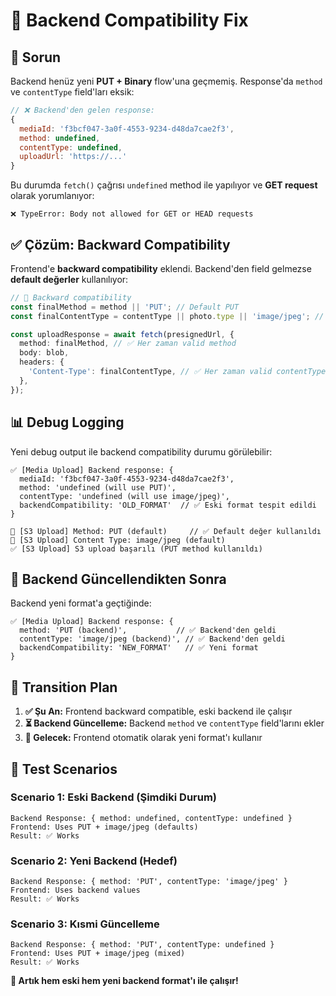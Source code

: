 # 🔧 Backend Compatibility Fix

## 🚨 **Sorun**

Backend henüz yeni **PUT + Binary** flow'una geçmemiş. Response'da `method` ve `contentType` field'ları eksik:

```javascript
// ❌ Backend'den gelen response:
{
  mediaId: 'f3bcf047-3a0f-4553-9234-d48da7cae2f3',
  method: undefined,
  contentType: undefined,
  uploadUrl: 'https://...'
}
```

Bu durumda `fetch()` çağrısı `undefined` method ile yapılıyor ve **GET request** olarak yorumlanıyor:

```
❌ TypeError: Body not allowed for GET or HEAD requests
```

## ✅ **Çözüm: Backward Compatibility**

Frontend'e **backward compatibility** eklendi. Backend'den field gelmezse **default değerler** kullanılıyor:

```typescript
// 🔧 Backward compatibility
const finalMethod = method || 'PUT'; // Default PUT
const finalContentType = contentType || photo.type || 'image/jpeg'; // Default

const uploadResponse = await fetch(presignedUrl, {
  method: finalMethod, // ✅ Her zaman valid method
  body: blob,
  headers: {
    'Content-Type': finalContentType, // ✅ Her zaman valid contentType
  },
});
```

## 📊 **Debug Logging**

Yeni debug output ile backend compatibility durumu görülebilir:

```
✅ [Media Upload] Backend response: {
  mediaId: 'f3bcf047-3a0f-4553-9234-d48da7cae2f3',
  method: 'undefined (will use PUT)',
  contentType: 'undefined (will use image/jpeg)',
  backendCompatibility: 'OLD_FORMAT'  // ✅ Eski format tespit edildi
}

📡 [S3 Upload] Method: PUT (default)     // ✅ Default değer kullanıldı
📡 [S3 Upload] Content Type: image/jpeg (default)
✅ [S3 Upload] S3 upload başarılı (PUT method kullanıldı)
```

## 🎯 **Backend Güncellendikten Sonra**

Backend yeni format'a geçtiğinde:

```
✅ [Media Upload] Backend response: {
  method: 'PUT (backend)',           // ✅ Backend'den geldi
  contentType: 'image/jpeg (backend)', // ✅ Backend'den geldi
  backendCompatibility: 'NEW_FORMAT'   // ✅ Yeni format
}
```

## 🔄 **Transition Plan**

1. **✅ Şu An:** Frontend backward compatible, eski backend ile çalışır
2. **⏳ Backend Güncelleme:** Backend `method` ve `contentType` field'larını ekler
3. **🎯 Gelecek:** Frontend otomatik olarak yeni format'ı kullanır

## 🧪 **Test Scenarios**

### Scenario 1: Eski Backend (Şimdiki Durum)
```
Backend Response: { method: undefined, contentType: undefined }
Frontend: Uses PUT + image/jpeg (defaults)
Result: ✅ Works
```

### Scenario 2: Yeni Backend (Hedef)
```
Backend Response: { method: 'PUT', contentType: 'image/jpeg' }
Frontend: Uses backend values
Result: ✅ Works
```

### Scenario 3: Kısmi Güncelleme
```
Backend Response: { method: 'PUT', contentType: undefined }
Frontend: Uses PUT + image/jpeg (mixed)
Result: ✅ Works
```

**🎯 Artık hem eski hem yeni backend format'ı ile çalışır!** 